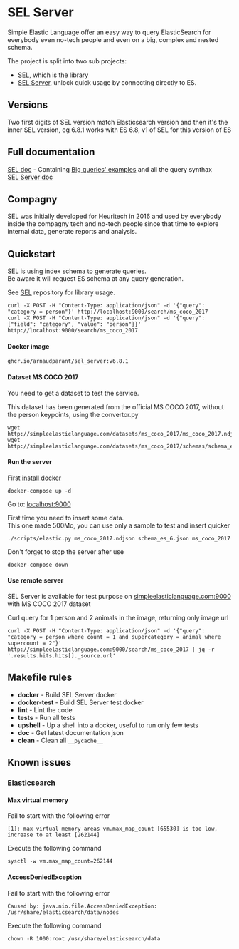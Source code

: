 # SEL Server
Simple Elastic Language offer an easy way to query ElasticSearch for everybody even no-tech people and even on a big, complex and nested schema.  
  
The project is split into two sub projects:  
- [SEL](https://github.com/ArnaudParant/sel), which is the library  
- [SEL Server](https://github.com/ArnaudParant/sel_server), unlock quick usage by connecting directly to ES.  


## Versions
Two first digits of SEL version match Elasticsearch version and then it's the inner SEL version, eg 6.8.1 works with ES 6.8, v1 of SEL for this version of ES


## Full documentation
[SEL doc](https://arnaudparant.github.io/sel) - Containing [Big queries' examples](https://arnaudparant.github.io/sel/query_guide.html#big-examples) and all the query synthax  
[SEL Server doc](https://arnaudparant.github.io/sel_server/)  


## Compagny
SEL was initially developed for Heuritech in 2016 and used by everybody inside the compagny tech and no-tech people since that time to explore internal data, generate reports and analysis.


## Quickstart
SEL is using index schema to generate queries.  
Be aware it will request ES schema at any query generation.  
  
See [SEL](https://github.com/ArnaudParant/sel) repository for library usage.  
  
```
curl -X POST -H "Content-Type: application/json" -d '{"query": "category = person"}' http://localhost:9000/search/ms_coco_2017
curl -X POST -H "Content-Type: application/json" -d '{"query": {"field": "category", "value": "person"}}' http://localhost:9000/search/ms_coco_2017
```


#### Docker image
```
ghcr.io/arnaudparant/sel_server:v6.8.1
```

#### Dataset MS COCO 2017
You need to get a dataset to test the service.

This dataset has been generated from the official MS COCO 2017, without the person keypoints, using the convertor.py
```
wget http://simpleelasticlanguage.com/datasets/ms_coco_2017/ms_coco_2017.ndjson
wget http://simpleelasticlanguage.com/datasets/ms_coco_2017/schemas/schema_es_6.json
```

#### Run the server
First [install docker](https://docs.docker.com/get-docker/)  
  
```
docker-compose up -d
```
Go to: [localhost:9000](http://localhost:9000)  
  
First time you need to insert some data.  
This one made 500Mo, you can use only a sample to test and insert quicker
```
./scripts/elastic.py ms_coco_2017.ndjson schema_es_6.json ms_coco_2017
```
  
Don't forget to stop the server after use  
```
docker-compose down
```

#### Use remote server
SEL Server is available for test purpose on [simpleelasticlanguage.com:9000](http://simpleelasticlanguage.com:9000) with MS COCO 2017 dataset  
  
Curl query for 1 person and 2 animals in the image, returning only image url
```
curl -X POST -H "Content-Type: application/json" -d '{"query": "category = person where count = 1 and supercategory = animal where supercount = 2"}' http://simpleelasticlanguage.com:9000/search/ms_coco_2017 | jq -r '.results.hits.hits[]._source.url'
```

  
## Makefile rules  
  
 - **docker** - Build SEL Server docker
 - **docker-test** - Build SEL Server test docker
 - **lint** - Lint the code
 - **tests** - Run all tests
 - **upshell** - Up a shell into a docker, useful to run only few tests
 - **doc** - Get latest documentation json
 - **clean** - Clean all `__pycache__`


## Known issues

### Elasticsearch

#### Max virtual memory

Fail to start with the following error
```
[1]: max virtual memory areas vm.max_map_count [65530] is too low, increase to at least [262144]
```

Execute the following command
```
sysctl -w vm.max_map_count=262144
```

#### AccessDeniedException

Fail to start with the following error
```
Caused by: java.nio.file.AccessDeniedException: /usr/share/elasticsearch/data/nodes
```

Execute the following command
```
chown -R 1000:root /usr/share/elasticsearch/data
```